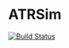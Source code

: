 # ATRSim

[![Build Status](https://github.com/stakahama/ATRSim.jl/actions/workflows/CI.yml/badge.svg?branch=main)](https://github.com/stakahama/ATRSim.jl/actions/workflows/CI.yml?query=branch%3Amain)
